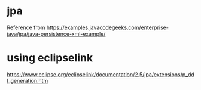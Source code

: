 # jpa

Reference from https://examples.javacodegeeks.com/enterprise-java/jpa/java-persistence-xml-example/

# using eclipselink

https://www.eclipse.org/eclipselink/documentation/2.5/jpa/extensions/p_ddl_generation.htm

